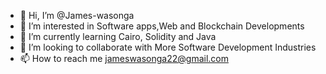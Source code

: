 - 👋 Hi, I’m @James-wasonga
- 👀 I’m interested in Software apps,Web and Blockchain Developments
- 🌱 I’m currently learning Cairo, Solidity and Java
- 💞️ I’m looking to collaborate with  More Software Development Industries
- 📫 How to reach me jameswasonga22@gmail.com 

<!---
James-wasonga/James-wasonga is a ✨ special ✨ repository because its `README.md` (this file) appears on your GitHub profile.
You can click the Preview link to take a look at your changes.
--->
